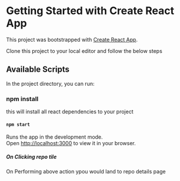 # Getting Started with Create React App

This project was bootstrapped with [Create React App](https://github.com/facebook/create-react-app).

Clone this project to your local editor and follow the below steps

## Available Scripts

In the project directory, you can run:

### npm install

this will install all react dependencies to your project

#### `npm start`

Runs the app in the development mode.\
Open [http://localhost:3000](http://localhost:3000) to view it in your browser.

##### On Clicking repo tile

On Performing above action ypou would land to repo details page